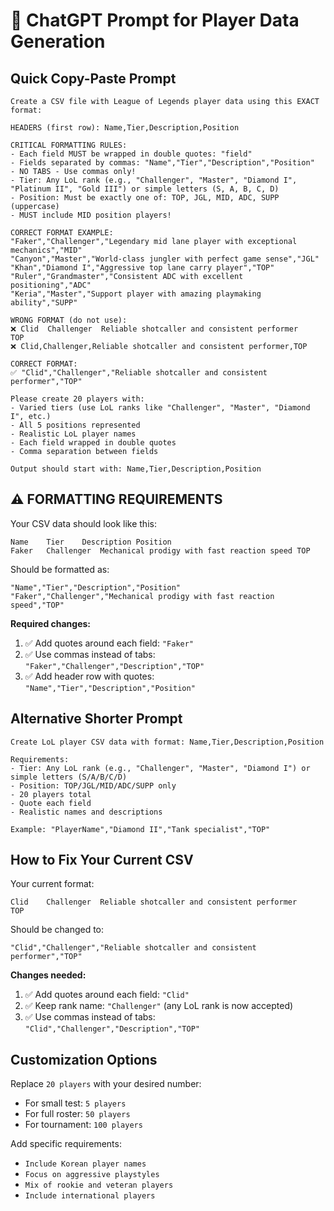 # 🤖 ChatGPT Prompt for Player Data Generation

## Quick Copy-Paste Prompt

```
Create a CSV file with League of Legends player data using this EXACT format:

HEADERS (first row): Name,Tier,Description,Position

CRITICAL FORMATTING RULES:
- Each field MUST be wrapped in double quotes: "field"
- Fields separated by commas: "Name","Tier","Description","Position"
- NO TABS - Use commas only!
- Tier: Any LoL rank (e.g., "Challenger", "Master", "Diamond I", "Platinum II", "Gold III") or simple letters (S, A, B, C, D)
- Position: Must be exactly one of: TOP, JGL, MID, ADC, SUPP (uppercase)
- MUST include MID position players!

CORRECT FORMAT EXAMPLE:
"Faker","Challenger","Legendary mid lane player with exceptional mechanics","MID"
"Canyon","Master","World-class jungler with perfect game sense","JGL"
"Khan","Diamond I","Aggressive top lane carry player","TOP"
"Ruler","Grandmaster","Consistent ADC with excellent positioning","ADC"
"Keria","Master","Support player with amazing playmaking ability","SUPP"

WRONG FORMAT (do not use):
❌ Clid	Challenger	Reliable shotcaller and consistent performer	TOP
❌ Clid,Challenger,Reliable shotcaller and consistent performer,TOP

CORRECT FORMAT:
✅ "Clid","Challenger","Reliable shotcaller and consistent performer","TOP"

Please create 20 players with:
- Varied tiers (use LoL ranks like "Challenger", "Master", "Diamond I", etc.)
- All 5 positions represented 
- Realistic LoL player names
- Each field wrapped in double quotes
- Comma separation between fields

Output should start with: Name,Tier,Description,Position
```

## ⚠️ FORMATTING REQUIREMENTS

Your CSV data should look like this:
```
Name	Tier	Description	Position
Faker	Challenger	Mechanical prodigy with fast reaction speed	TOP
```

Should be formatted as:
```
"Name","Tier","Description","Position"
"Faker","Challenger","Mechanical prodigy with fast reaction speed","TOP"
```

**Required changes:**
1. ✅ Add quotes around each field: `"Faker"`
2. ✅ Use commas instead of tabs: `"Faker","Challenger","Description","TOP"`
3. ✅ Add header row with quotes: `"Name","Tier","Description","Position"`

## Alternative Shorter Prompt

```
Create LoL player CSV data with format: Name,Tier,Description,Position

Requirements:
- Tier: Any LoL rank (e.g., "Challenger", "Master", "Diamond I") or simple letters (S/A/B/C/D)
- Position: TOP/JGL/MID/ADC/SUPP only  
- 20 players total
- Quote each field
- Realistic names and descriptions

Example: "PlayerName","Diamond II","Tank specialist","TOP"
```

## How to Fix Your Current CSV

Your current format:
```
Clid	Challenger	Reliable shotcaller and consistent performer	TOP
```

Should be changed to:
```
"Clid","Challenger","Reliable shotcaller and consistent performer","TOP"
```

**Changes needed:**
1. ✅ Add quotes around each field: `"Clid"`
2. ✅ Keep rank name: `"Challenger"` (any LoL rank is now accepted)
3. ✅ Use commas instead of tabs: `"Clid","Challenger","Description","TOP"`

## Customization Options

Replace `20 players` with your desired number:
- For small test: `5 players`
- For full roster: `50 players` 
- For tournament: `100 players`

Add specific requirements:
- `Include Korean player names`
- `Focus on aggressive playstyles`
- `Mix of rookie and veteran players`
- `Include international players`

